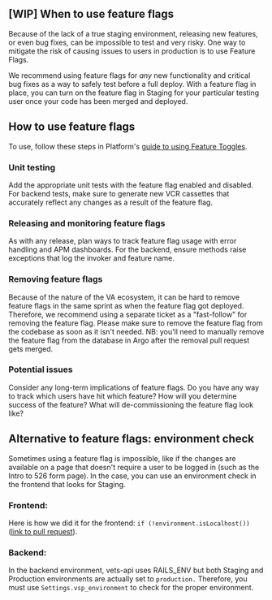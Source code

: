 ## [WIP] When to use feature flags

Because of the lack of a true staging environment, releasing new features, or even bug fixes, can be impossible to test and very risky. One way to mitigate the risk of causing issues to users in production is to use Feature Flags.

We recommend using feature flags for _any_ new functionality and critical bug fixes as a way to safely test before a full deploy.
With a feature flag in place, you can turn on the feature flag in Staging for your particular testing user once your code has been merged and deployed. 

## How to use feature flags

 To use, follow these steps in Platform's [guide to using Feature Toggles](https://depo-platform-documentation.scrollhelp.site/developer-docs/feature-toggles-guide). 

### Unit testing  

Add the appropriate unit tests with the feature flag enabled and disabled. For backend tests, make sure to generate new VCR cassettes that accurately reflect any changes as a result of the feature flag. 

### Releasing and monitoring feature flags 

As with any release, plan ways to track feature flag usage with error handling and APM dashboards. For the backend, ensure methods raise exceptions that log the invoker and feature name. 

### Removing feature flags

Because of the nature of the VA ecosystem, it can be hard to remove feature flags in the same sprint as when the feature flag got deployed. Therefore, we recommend using a separate ticket as a "fast-follow" for removing the feature flag. Please make sure to remove the feature flag from the codebase as soon as it isn't needed. NB: you'll need to manually remove the feature flag from the database in Argo after the removal pull request gets merged. 

### Potential issues
Consider any long-term implications of feature flags. Do you have any way to track which users have hit which feature? How will you determine success of the feature? What will de-commissioning the feature flag look like? 

## Alternative to feature flags: environment check
Sometimes using a feature flag is impossible, like if the changes are available on a page that doesn't require a user to be logged in (such as the Intro to 526 form page). In the case, you can use an environment check in the frontend that looks for Staging.

### Frontend: 
 Here is how we did it for the frontend: `if (!environment.isLocalhost())` ([link to pull request](https://github.com/department-of-veterans-affairs/vets-website/pull/33294/files)).

### Backend:
In the backend environment, vets-api uses RAILS_ENV but both Staging and Production environments are actually set to `production.` Therefore, you must use `Settings.vsp_environment` to check for the proper environment. 


